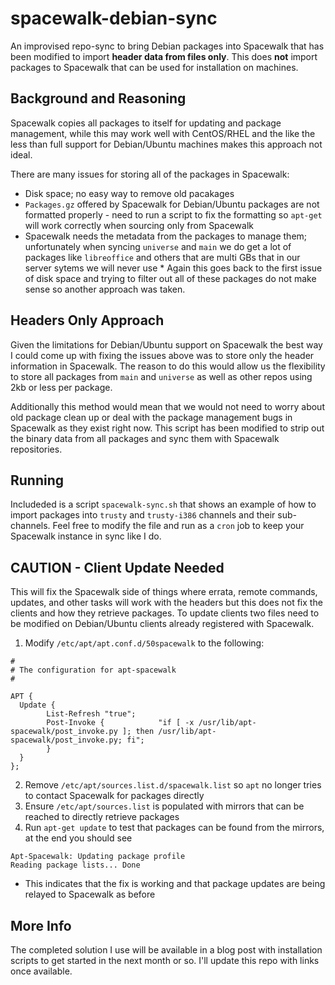 spacewalk-debian-sync
=====================

An improvised repo-sync to bring Debian packages into Spacewalk that has been modified to import **header data from files only**. This does **not** import packages to Spacewalk that can be used for installation on machines.

## Background and Reasoning

Spacewalk copies all packages to itself for updating and package management, while this may work well with CentOS/RHEL and the like the less than full support for Debian/Ubuntu machines makes this approach not ideal.

There are many issues for storing all of the packages in Spacewalk:
* Disk space; no easy way to remove old pacakages
* `Packages.gz` offered by Spacewalk for Debian/Ubuntu packages are not formatted properly - need to run a script to fix the formatting so `apt-get` will work correctly when sourcing only from Spacewalk
* Spacewalk needs the metadata from the packages to manage them; unfortunately when syncing `universe` and `main` we do get a lot of packages like `libreoffice` and others that are multi GBs that in our server sytems we will never use  * Again this goes back to the first issue of disk space and trying to filter out all of these packages do not make sense so another approach was taken.

## Headers Only Approach

Given the limitations for Debian/Ubuntu support on Spacewalk the best way I could come up with fixing the issues above was to store only the header information in Spacewalk. The reason to do this would allow us the flexibility to store all packages from `main` and `universe` as well as other repos using 2kb or less per package.

Additionally this method would mean that we would not need to worry about old package clean up or deal with the package management bugs in Spacewalk as they exist right now. This script has been modified to strip out the binary data from all packages and sync them with Spacewalk repositories.

## Running

Includeded is a script `spacewalk-sync.sh` that shows an example of how to import packages into `trusty` and `trusty-i386` channels and their sub-channels. Feel free to modify the file and run as a `cron` job to keep your Spacewalk instance in sync like I do.

## CAUTION - Client Update Needed

This will fix the Spacewalk side of things where errata, remote commands, updates, and other tasks will work with the headers but this does not fix the clients and how they retrieve packages. To update clients two files need to be modified on Debian/Ubuntu clients already registered with Spacewalk.

1. Modify `/etc/apt/apt.conf.d/50spacewalk` to the following:
```
#
# The configuration for apt-spacewalk
#

APT {
  Update {
        List-Refresh "true";
        Post-Invoke {            "if [ -x /usr/lib/apt-spacewalk/post_invoke.py ]; then /usr/lib/apt-spacewalk/post_invoke.py; fi";
        }
  }
};
```
2. Remove `/etc/apt/sources.list.d/spacewalk.list` so `apt` no longer tries to contact Spacewalk for packages directly
3. Ensure `/etc/apt/sources.list` is populated with mirrors that can be reached to directly retrieve packages
4. Run `apt-get update` to test that packages can be found from the mirrors, at the end you should see
```
Apt-Spacewalk: Updating package profile
Reading package lists... Done
```
  * This indicates that the fix is working and that package updates are being relayed to Spacewalk as before

## More Info 

The completed solution I use will be available in a blog post with installation scripts to get started in the next month or so. I'll update this repo with links once available.

